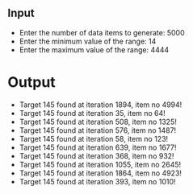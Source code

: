 ## Input
- Enter the number of data items to generate: 5000
- Enter the minimum value of the range: 14
- Enter the maximum value of the range: 4444

# Output

- Target 145 found at iteration 1894, item no 4994!
- Target 145 found at iteration 35, item no 64!
- Target 145 found at iteration 508, item no 1325!
- Target 145 found at iteration 576, item no 1487!
- Target 145 found at iteration 58, item no 123!
- Target 145 found at iteration 639, item no 1677!
- Target 145 found at iteration 368, item no 932!
- Target 145 found at iteration 1055, item no 2645!
- Target 145 found at iteration 1864, item no 4923!
- Target 145 found at iteration 393, item no 1010!
